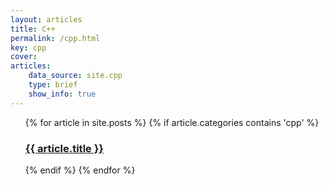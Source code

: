 ```yaml
---
layout: articles
title: C++
permalink: /cpp.html
key: cpp
cover:
articles:
    data_source: site.cpp
    type: brief
    show_info: true
---
```


[//]: # (<ul>)

[//]: # (  {% for cpp in site.cpp %})

[//]: # (      <h2><a href="{{ cpp.url }}">{{ cpp.title }}</a></h2>)

[//]: # (  {% endfor %})

[//]: # (</ul>)

<ul>
{% for article in site.posts %}
  {% if article.categories contains 'cpp' %}
      <h3><a href="{{ article.url }}">{{ article.title }}</a></h3> 
  {% endif %}
{% endfor %}
</ul>
